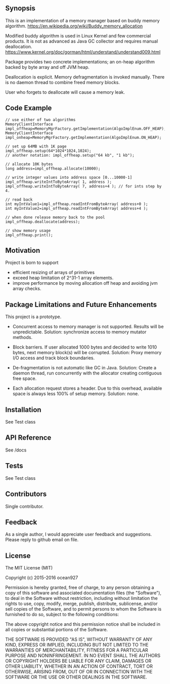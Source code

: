 ## Synopsis

This is an implementation of a memory manager based on buddy memory algorithm. 
https://en.wikipedia.org/wiki/Buddy_memory_allocation 

Modified buddy algorithm is used in Linux Kernel 
and few commercial products. It is not as advanced as Java GC 
collector and requires manual deallocation.
https://www.kernel.org/doc/gorman/html/understand/understand009.html

Package provides two concrete implementations; 
an on-heap algorithm backed by byte array and off JVM heap. 

Deallocation is explicit. Memory defragmentation is invoked manually. There is 
no daemon thread to combine freed memory blocks. 

User who forgets to deallocate will cause a memory leak.   

## Code Example


```
// use either of two algorithms
MemoryClientInterface impl_offheap=MemoryMgrFactory.getImplementation(AlgoImplEnum.OFF_HEAP);
MemoryClientInterface impl_onheap=MemoryMgrFactory.getImplementation(AlgoImplEnum.ON_HEAP);

// set up 64MB with 1K page
impl_offheap.setup(64*1024*1024,1024);
// another notation: impl_offheap.setup("64 kb", "1 kb");

// allocate 10K bytes
long address=impl_offheap.allocate(10000);

// write integer values into address space [0...10000-1]
impl_offheap.writeIntToByteArray( 1, address );
impl_offheap.writeIntToByteArray( 7, address+4 ); // for ints step by 4.

// read back
int myIntValue1=impl_offheap.readIntFromByteArray( address+0 );
int myIntValue2=impl_offheap.readIntFromByteArray( address+4 ); 

// when done release memory back to the pool
impl_offheap.deallocate(address);

// show memory usage
impl_offheap.print();
```


## Motivation

Project is born to support 
- efficient resizing of arrays of primitives
- exceed heap limitation of 2^31-1 array elements.
- improve performance by moving allocation 
  off heap and avoiding jvm array checks.

## Package Limitations and Future Enhancements

This project is a prototype. 

- Concurrent access to memory manager is not supported. Results 
will be unpredictable. 
Solution: synchronize access to memory mutator methods.

- Block barriers. If user allocated 1000 bytes and decided 
to write 1010 bytes, next memory block(s) will be corrupted. 
Solution: Proxy memory I/O access and track block boundaries.

- De-fragmentation is not automatic like GC in Java. 
Solution: Create a daemon thread, run concurrently with 
the allocator creating contiguous free space.

- Each allocation request stores a header. Due to this overhead, 
available space is always less 100% of setup memory.
Solution: none. 

## Installation

See Test class

## API Reference

See /docs

## Tests

See Test class

## Contributors

Single contributor. 

## Feedback

As a single author, I would appreciate user feedback and suggestions. 
Please reply to github email on file.

## License

The MIT License (MIT)

Copyright (c) 2015-2016 ocean927

Permission is hereby granted, free of charge, to any person obtaining a copy of this software and associated documentation files (the "Software"), to deal in the Software without restriction, including without limitation the rights to use, copy, modify, merge, publish, distribute, sublicense, and/or sell copies of the Software, and to permit persons to whom the Software is furnished to do so, subject to the following conditions:

The above copyright notice and this permission notice shall be included in all copies or substantial portions of the Software.

THE SOFTWARE IS PROVIDED "AS IS", WITHOUT WARRANTY OF ANY KIND, EXPRESS OR IMPLIED, INCLUDING BUT NOT LIMITED TO THE WARRANTIES OF MERCHANTABILITY, FITNESS FOR A PARTICULAR PURPOSE AND NONINFRINGEMENT. IN NO EVENT SHALL THE AUTHORS OR COPYRIGHT HOLDERS BE LIABLE FOR ANY CLAIM, DAMAGES OR OTHER LIABILITY, WHETHER IN AN ACTION OF CONTRACT, TORT OR OTHERWISE, ARISING FROM, OUT OF OR IN CONNECTION WITH THE SOFTWARE OR THE USE OR OTHER DEALINGS IN THE SOFTWARE.